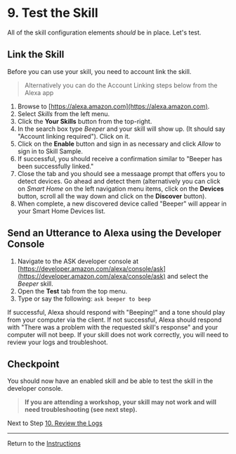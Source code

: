 # 9. Test the Skill

All of the skill configuration elements *should* be in place. Let's test.

## Link the Skill

Before you can use your skill, you need to account link the skill.

> Alternatively you can do the Account Linking steps below from the Alexa app

1. Browse to [https://alexa.amazon.com](https://alexa.amazon.com).
2. Select *Skills* from the left menu.
3. Click the **Your Skills** button from the top-right.
4. In the search box type *Beeper* and your skill will show up. (It should say "Account linking required"). Click on it.
5. Click on the **Enable** button and sign in as necessary and click *Allow* to sign in to Skill Sample.
6. If successful, you should receive a confirmation similar to "Beeper has been successfully linked."
7. Close the tab and you should see a messaage prompt that offers you to detect devices. Go ahead and detect them (alternatively you can click on *Smart Home* on the left navigation menu items, click on the **Devices** button, scroll all the way down and click on the **Discover** button).
8. When complete, a new discovered device called "Beeper" will appear in your Smart Home Devices list.

## Send an Utterance to Alexa using the Developer Console

1. Navigate to the ASK developer console at [https://developer.amazon.com/alexa/console/ask](https://developer.amazon.com/alexa/console/ask) and select the *Beeper* skill.
2. Open the **Test** tab from the top menu.
3. Type or say the following: `ask beeper to beep`

If successful, Alexa should respond with "Beeping!" and a tone should play from your computer via the client.
If not successful, Alexa should respond with "There was a problem with the requested skill's response" and your computer will not beep. If your skill does not work correctly, you will need to review your logs and troubleshoot.

## Checkpoint
You should now have an enabled skill and be able to test the skill in the developer console. 

> **If you are attending a workshop, your skill may not work and will need troubleshooting (see next step).**

Next to Step [10. Review the Logs](review-the-logs.md)

___
Return to the [Instructions](README.md)
